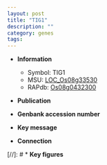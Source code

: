 ```yaml
---
layout: post
title: "TIG1"
description: ""
category: genes
tags: 
---
```


* **Information**  
    + Symbol: TIG1  
    + MSU: [LOC_Os08g33530](http://rice.uga.edu/cgi-bin/ORF_infopage.cgi?orf=LOC_Os08g33530)  
    + RAPdb: [Os08g0432300](http://rapdb.dna.affrc.go.jp/viewer/gbrowse_details/irgsp1?name=Os08g0432300)  

* **Publication**  

* **Genbank accession number**  

* **Key message**  

* **Connection**  

[//]: # * **Key figures**  


